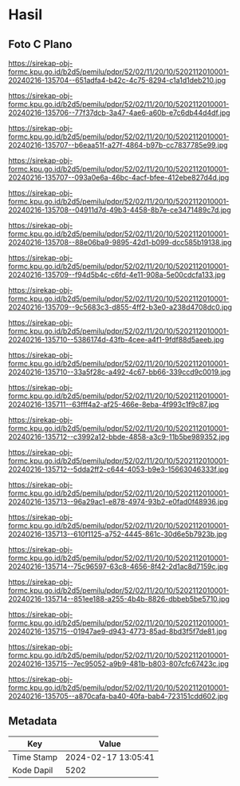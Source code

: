 # Hasil

## Foto C Plano

https://sirekap-obj-formc.kpu.go.id/b2d5/pemilu/pdpr/52/02/11/20/10/5202112010001-20240216-135704--651adfa4-b42c-4c75-8294-c1a1d1deb210.jpg

https://sirekap-obj-formc.kpu.go.id/b2d5/pemilu/pdpr/52/02/11/20/10/5202112010001-20240216-135706--77f37dcb-3a47-4ae6-a60b-e7c6db44d4df.jpg

https://sirekap-obj-formc.kpu.go.id/b2d5/pemilu/pdpr/52/02/11/20/10/5202112010001-20240216-135707--b6eaa51f-a27f-4864-b97b-cc7837785e99.jpg

https://sirekap-obj-formc.kpu.go.id/b2d5/pemilu/pdpr/52/02/11/20/10/5202112010001-20240216-135707--093a0e6a-46bc-4acf-bfee-412ebe827d4d.jpg

https://sirekap-obj-formc.kpu.go.id/b2d5/pemilu/pdpr/52/02/11/20/10/5202112010001-20240216-135708--04911d7d-49b3-4458-8b7e-ce3471489c7d.jpg

https://sirekap-obj-formc.kpu.go.id/b2d5/pemilu/pdpr/52/02/11/20/10/5202112010001-20240216-135708--88e06ba9-9895-42d1-b099-dcc585b19138.jpg

https://sirekap-obj-formc.kpu.go.id/b2d5/pemilu/pdpr/52/02/11/20/10/5202112010001-20240216-135709--f94d5b4c-c6fd-4e11-908a-5e00cdcfa133.jpg

https://sirekap-obj-formc.kpu.go.id/b2d5/pemilu/pdpr/52/02/11/20/10/5202112010001-20240216-135709--9c5683c3-d855-4ff2-b3e0-a238d4708dc0.jpg

https://sirekap-obj-formc.kpu.go.id/b2d5/pemilu/pdpr/52/02/11/20/10/5202112010001-20240216-135710--5386174d-43fb-4cee-a4f1-9fdf88d5aeeb.jpg

https://sirekap-obj-formc.kpu.go.id/b2d5/pemilu/pdpr/52/02/11/20/10/5202112010001-20240216-135710--33a5f28c-a492-4c67-bb66-339ccd9c0019.jpg

https://sirekap-obj-formc.kpu.go.id/b2d5/pemilu/pdpr/52/02/11/20/10/5202112010001-20240216-135711--63fff4a2-af25-466e-8eba-4f993c1f9c87.jpg

https://sirekap-obj-formc.kpu.go.id/b2d5/pemilu/pdpr/52/02/11/20/10/5202112010001-20240216-135712--c3992a12-bbde-4858-a3c9-11b5be989352.jpg

https://sirekap-obj-formc.kpu.go.id/b2d5/pemilu/pdpr/52/02/11/20/10/5202112010001-20240216-135712--5dda2ff2-c644-4053-b9e3-15663046333f.jpg

https://sirekap-obj-formc.kpu.go.id/b2d5/pemilu/pdpr/52/02/11/20/10/5202112010001-20240216-135713--96a29ac1-e878-4974-93b2-e0fad0f48936.jpg

https://sirekap-obj-formc.kpu.go.id/b2d5/pemilu/pdpr/52/02/11/20/10/5202112010001-20240216-135713--610f1125-a752-4445-861c-30d6e5b7923b.jpg

https://sirekap-obj-formc.kpu.go.id/b2d5/pemilu/pdpr/52/02/11/20/10/5202112010001-20240216-135714--75c96597-63c8-4656-8f42-2d1ac8d7159c.jpg

https://sirekap-obj-formc.kpu.go.id/b2d5/pemilu/pdpr/52/02/11/20/10/5202112010001-20240216-135714--851ee188-a255-4b4b-8826-dbbeb5be5710.jpg

https://sirekap-obj-formc.kpu.go.id/b2d5/pemilu/pdpr/52/02/11/20/10/5202112010001-20240216-135715--01947ae9-d943-4773-85ad-8bd3f5f7de81.jpg

https://sirekap-obj-formc.kpu.go.id/b2d5/pemilu/pdpr/52/02/11/20/10/5202112010001-20240216-135715--7ec95052-a9b9-481b-b803-807cfc67423c.jpg

https://sirekap-obj-formc.kpu.go.id/b2d5/pemilu/pdpr/52/02/11/20/10/5202112010001-20240216-135705--a870cafa-ba40-40fa-bab4-723151cdd602.jpg


## Metadata

| Key        | Value               |
| ---------- | ------------------- |
| Time Stamp | 2024-02-17 13:05:41 |
| Kode Dapil | 5202                |



